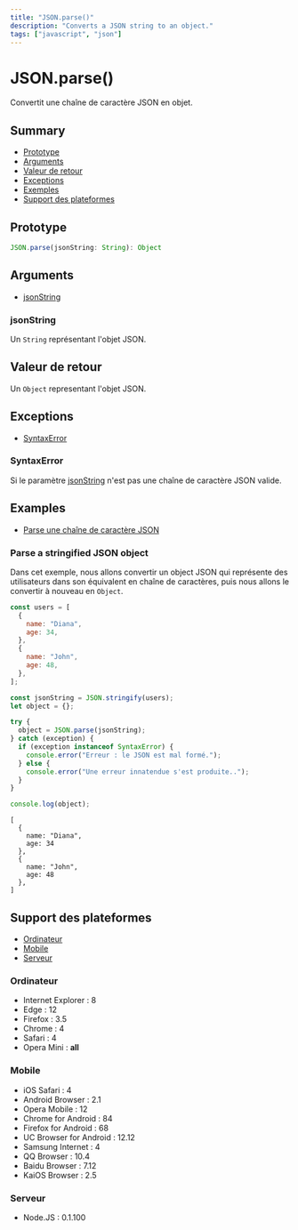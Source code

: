 ```yaml
---
title: "JSON.parse()"
description: "Converts a JSON string to an object."
tags: ["javascript", "json"]
---
```


# JSON.parse()

Convertit une chaîne de caractère JSON en objet.

## Summary

- [Prototype](#prototype)
- [Arguments](#arguments)
- [Valeur de retour](#valeur-de-retour)
- [Exceptions](#exceptions)
- [Exemples](#exemples)
- [Support des plateformes](#support-des-plateformes)

## Prototype

```typescript
JSON.parse(jsonString: String): Object
```

## Arguments

- [jsonString](#jsonString)

### jsonString

Un `String` représentant l'objet JSON.

## Valeur de retour

Un `Object` representant l'objet JSON.

## Exceptions

- [SyntaxError](#syntax-error)

### SyntaxError

Si le paramètre [jsonString](#jsonString) n'est pas une chaîne de caractère JSON valide.

## Examples

- [Parse une chaîne de caractère JSON](#parse-une-chaîne-de-caractère-json)

### Parse a stringified JSON object

Dans cet exemple, nous allons convertir un object JSON qui représente des utilisateurs dans son équivalent en chaîne de caractères, puis nous allons le convertir à nouveau en `Object`.

```javascript
const users = [
  {
    name: "Diana",
    age: 34,
  },
  {
    name: "John",
    age: 48,
  },
];

const jsonString = JSON.stringify(users);
let object = {};

try {
  object = JSON.parse(jsonString);
} catch (exception) {
  if (exception instanceof SyntaxError) {
    console.error("Erreur : le JSON est mal formé.");
  } else {
    console.error("Une erreur innatendue s'est produite..");
  }
}

console.log(object);
```

```
[
  {
    name: "Diana",
    age: 34
  },
  {
    name: "John",
    age: 48
  },
]
```

## Support des plateformes

- [Ordinateur](#ordinateur)
- [Mobile](#mobile)
- [Serveur](#serveur)

### Ordinateur

- Internet Explorer : 8
- Edge : 12
- Firefox : 3.5
- Chrome : 4
- Safari : 4
- Opera Mini : **all**

### Mobile

- iOS Safari : 4
- Android Browser : 2.1
- Opera Mobile : 12
- Chrome for Android : 84
- Firefox for Android : 68
- UC Browser for Android : 12.12
- Samsung Internet : 4
- QQ Browser : 10.4
- Baidu Browser : 7.12
- KaiOS Browser : 2.5

### Serveur

- Node.JS : 0.1.100
